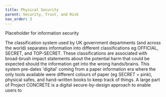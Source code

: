 ```yaml
---
title: Physical Security
parent: Security, Trust, and Risk
nav_order: 3
---
```


Placeholder for information security

The classification system used by UK government departments (and across the world) separates information into different classifications eg OFFICIAL, SECRET, and TOP-SECRET.  These classifications are associated with broad-brush impact statements about the potential harm that could be expected should the information get into the wrong hands/brains. This system pre-dates 'digital' coming from a paper information era where the only tools available were different colours of paper (eg SECRET = pink), physical safes, and hand-written books to keep track of things. A large part of Project CONCRETE is a digital secure-by-design approach to enable users to 